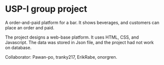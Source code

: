 # USP-I group project
A order-and-paid platform for a bar. It shows beverages, and customers can place an order and paid.

The project designs a web-base platform. It uses HTML, CSS, and Javascript.
The data was stored in Json file, and the project had not work on database.

Collaborator:
Pawan-po,
tranky217,
ErikRabe,
onorgren.
